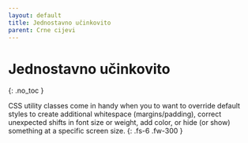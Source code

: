 ```yaml
---
layout: default
title: Jednostavno učinkovito
parent: Crne cijevi
---
```


# Jednostavno učinkovito
{: .no_toc }

CSS utility classes come in handy when you to want to override default styles to create additional whitespace (margins/padding), correct unexpected shifts in font size or weight, add color, or hide (or show) something at a specific screen size.
{: .fs-6 .fw-300 }
